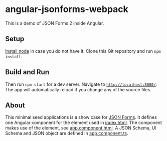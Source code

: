 # angular-jsonforms-webpack
This is a demo of JSON Forms 2 inside Angular.

## Setup

[Install node](https://nodejs.org/en/download/) in case you do not have it.
Clone this Git repository and run `npm install`.

## Build and Run

Then run `npm start` for a dev server. Navigate to [`http://localhost:8080/`](http://localhost:8080/). The app will automatically reload if you change any of the source files.

## About
This minimal seed applications is a show case for [JSON Forms](http://jsonforms.io). It defines one Angular component for the <app-root> element used in [index.html](https://github.com/eclipsesource/angular-jsonforms-webpack/blob/master/src/index.html). The component makes use of the <jsonforms> element, see [app.component.html](https://github.com/eclipsesource/angular-jsonforms-webpack/blob/master/src/app/app.component.html). A JSON Schema, UI Schema and JSON object are defined in [app.component.ts](https://github.com/eclipsesource/angular-jsonforms-webpack/blob/master/src/app/app.component.ts).
